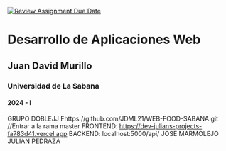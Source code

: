[![Review Assignment Due Date](https://classroom.github.com/assets/deadline-readme-button-22041afd0340ce965d47ae6ef1cefeee28c7c493a6346c4f15d667ab976d596c.svg)](https://classroom.github.com/a/rwvtBPU9)
# Desarrollo de Aplicaciones Web
## Juan David Murillo
### Universidad de La Sabana
#### 2024 - I
GRUPO DOBLEJJ
Fhttps://github.com/JDML21/WEB-FOOD-SABANA.git //Entrar a la rama master
FRONTEND: https://dev-julians-projects-fa783d41.vercel.app
BACKEND: localhost:5000/api/
JOSE MARMOLEJO
JULIAN PEDRAZA
